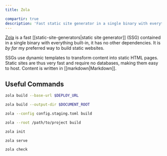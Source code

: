 ```yaml
---
title: Zola

compartir: true
description: 'Fast static site generator in a single binary with everything built-in.'
---
```


[Zola](https:) is a fast [[static-site-generators|static site generator]] (SSG) contained in a single binary with everything built-in, it has no other dependencies. It is _by far_ my preferred way to build static websites.

SSGs use dynamic templates to transform content into static HTML pages. Static sites are thus very fast and require no databases, making them easy to host. Content is written in [[markdown|Markdown]].

## Useful Commands

```bash
zola build --base-url $DEPLOY_URL
```

```bash
zola build --output-dir $DOCUMENT_ROOT
```

```bash
zola --config config.staging.toml build
```

```bash
zola --root /path/to/project build
```

```bash
zola init
```

```bash
zola serve
```

```bash
zola check
```

